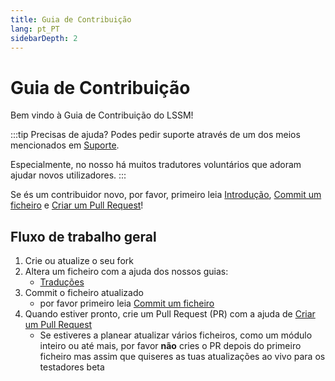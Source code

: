 ```yaml
---
title: Guia de Contribuição
lang: pt_PT
sidebarDepth: 2
---
```


# Guia de Contribuição

Bem vindo à Guia de Contribuição do LSSM!

:::tip Precisas de ajuda?
Podes pedir suporte através de um dos meios mencionados em [Suporte](./support.md).

Especialmente, no nosso <discord/> há muitos tradutores voluntários que adoram ajudar novos utilizadores.
:::

Se és um contribuidor novo, por favor, primeiro leia [Introdução][introduction], [Commit um ficheiro][commit] e [Criar um Pull Request][pr]!

## Fluxo de trabalho geral

1. Crie ou atualize o seu fork
2. Altera um ficheiro com a ajuda dos nossos guias:
   * [Traduções](./contributing/translations.md)
3. Commit o ficheiro atualizado
   * por favor primeiro leia [Commit um ficheiro][commit]
4. Quando estiver pronto, crie um Pull Request (PR) com a ajuda de [Criar um Pull Request][pr]
   * Se estiveres a planear atualizar vários ficheiros, como um módulo inteiro ou até mais, por favor **não** cries o PR depois do primeiro ficheiro mas assim que quiseres as tuas atualizações ao vivo para os testadores beta

[introduction]: ./contributing/introduction.md
[commit]: ./contributing/committing.md
[pr]: ./contributing/prs.md

<!-- ==START_FOOTER== Do NOT edit anything below this line! Any edits will be removed as content is auto generated! -->
[lssm.status]: https://status.lss-manager.de/
[lssm.discord]: https://discord.gg/RcTNjpB
[lssm.userscript]: https://v4.lss-manager.de/lssm-v4.user.js
[lssm.donations]: https://donate.lss-manager.de/
[docs]: https://docs.lss-manager.de/
[docs.home]: /en_US/
[docs.apps]: /en_US/apps.md
[docs.appstore]: /en_US/appstore.md
[docs.bugs]: /en_US/bugs.md
[docs.error_report]: /en_US/error_report.md
[docs.faq]: /en_US/faq.md
[docs.metadata]: /en_US/metadata.md
[docs.other]: /en_US/other.md
[docs.settings]: /en_US/settings.md
[docs.suggestions]: /en_US/suggestions.md
[docs.support]: /en_US/support.md
[games.self]: https://missionchief.com
[tampermonkey]: https://tampermonkey.net/
[github]: https://github.com/LSS-Manager/LSSM-V.4
[github.issues]: https://github.com/LSS-Manager/LSSM-V.4/issues
[github.issues.open]: https://github.com/LSS-Manager/LSSM-V.4/issues?q=is%3Aissue+is%3Aopen+label%3Abug